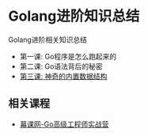 # Golang进阶知识总结

Golang进阶相关知识总结

* 第一课: Go程序是怎么跑起来的
* 第二课: Go语法背后的秘密
* [第三课: 神奇的内置数据结构](./chapter04/README.md)


## 相关课程

* [幕课网-Go高级工程师实战营](https://class.imooc.com/sc/127/learn)
